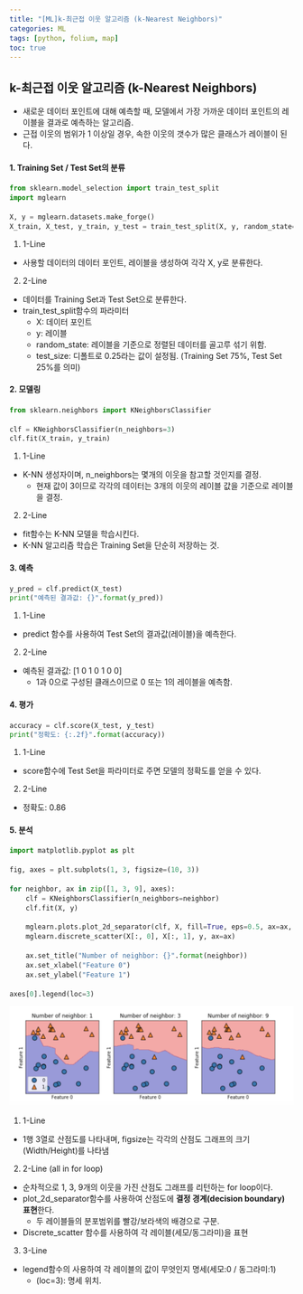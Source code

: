 ```yaml
---
title: "[ML]k-최근접 이웃 알고리즘 (k-Nearest Neighbors)"
categories: ML
tags: [python, folium, map]
toc: true
---
```




## k-최근접 이웃 알고리즘 (k-Nearest Neighbors)

- 새로운 데이터 포인트에 대해 예측할 때, 모델에서 가장 가까운 데이터 포인트의 레이블을 결과로 예측하는 알고리즘.
- 근접 이웃의 범위가 1 이상일 경우, 속한 이웃의 갯수가 많은 클래스가 레이블이 된다.

#### 1. Training Set / Test Set의 분류

```python
from sklearn.model_selection import train_test_split
import mglearn

X, y = mglearn.datasets.make_forge()
X_train, X_test, y_train, y_test = train_test_split(X, y, random_state=0)
```

1) 1-Line

- 사용할 데이터의 데이터 포인트, 레이블을 생성하여 각각 X, y로 분류한다.

2) 2-Line

- 데이터를 Training Set과 Test Set으로 분류한다.
- train_test_split함수의 파라미터
  - X: 데이터 포인트
  - y: 레이블
  - random_state: 레이블을 기준으로 정렬된 데이터를 골고루 섞기 위함.
  - test_size: 디폴트로 0.25라는 값이 설정됨. (Training Set 75%, Test Set 25%를 의미)

#### 2. 모델링

```python
from sklearn.neighbors import KNeighborsClassifier

clf = KNeighborsClassifier(n_neighbors=3)
clf.fit(X_train, y_train)
```

1) 1-Line

- K-NN 생성자이며, n_neighbors는 몇개의 이웃을 참고할 것인지를 결정.
  - 현재 값이 3이므로 각각의 데이터는 3개의 이웃의 레이블 값을 기준으로 레이블을 결정.

2) 2-Line

- fit함수는 K-NN 모델을 학습시킨다.
- K-NN 알고리즘 학습은 Training Set을 단순히 저장하는 것.

#### 3. 예측

```python
y_pred = clf.predict(X_test)
print("예측된 결과값: {}".format(y_pred))
```

1) 1-Line

- predict 함수를 사용하여 Test Set의 결과값(레이블)을 예측한다.

2) 2-Line

- 예측된 결과값:  [1 0 1 0 1 0 0]
  - 1과 0으로 구성된 클래스이므로 0 또는 1의 레이블을 예측함.

#### 4. 평가

```python
accuracy = clf.score(X_test, y_test)
print("정확도: {:.2f}".format(accuracy))
```

1) 1-Line

- score함수에 Test Set을 파라미터로 주면 모델의 정확도를 얻을 수 있다.

2) 2-Line

- 정확도: 0.86

#### 5. 분석

```python
import matplotlib.pyplot as plt

fig, axes = plt.subplots(1, 3, figsize=(10, 3))

for neighbor, ax in zip([1, 3, 9], axes):
    clf = KNeighborsClassifier(n_neighbors=neighbor)
    clf.fit(X, y)
    
    mglearn.plots.plot_2d_separator(clf, X, fill=True, eps=0.5, ax=ax, alpha=.4)
    mglearn.discrete_scatter(X[:, 0], X[:, 1], y, ax=ax)
    
    ax.set_title("Number of neighbor: {}".format(neighbor))
    ax.set_xlabel("Feature 0")
    ax.set_ylabel("Feature 1")

axes[0].legend(loc=3)
```

![Image](/assets/posting_src/knn-1.png)



1) 1-Line

- 1행 3열로 산점도를 나타내며, figsize는 각각의 산점도 그래프의 크기(Width/Height)를 나타냄

2) 2-Line (all in for loop)

- 순차적으로 1, 3, 9개의 이웃을 가진 산점도 그래프를 리턴하는 for loop이다.
- plot_2d_separator함수를 사용하여 산점도에 **결정 경계(decision boundary) 표현**한다.
  - 두 레이블들의 분포범위를 빨강/보라색의 배경으로 구분.
- Discrete_scatter 함수를 사용하여 각 레이블(세모/동그라미)을 표현

3) 3-Line

- legend함수의 사용하여 각 레이블의 값이 무엇인지 명세(세모:0 / 동그라미:1)
  - (loc=3):  명세 위치.

